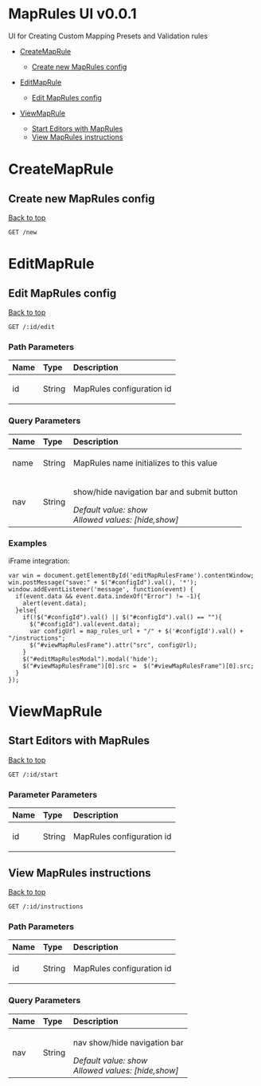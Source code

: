 <a name="top"></a>
# MapRules UI v0.0.1

UI for Creating Custom Mapping Presets and Validation rules

- [CreateMapRule](#createmaprule)
	- [Create new MapRules config](#create-new-maprules-config)
	
- [EditMapRule](#editmaprule)
	- [Edit MapRules config](#edit-maprules-config)
	
- [ViewMapRule](#viewmaprule)
	- [Start Editors with MapRules](#start-editors-with-maprules)
	- [View MapRules instructions](#view-maprules-instructions)
	


# <a name='createmaprule'></a> CreateMapRule

## <a name='create-new-maprules-config'></a> Create new MapRules config
[Back to top](#top)



	GET /new







# <a name='editmaprule'></a> EditMapRule

## <a name='edit-maprules-config'></a> Edit MapRules config
[Back to top](#top)



	GET /:id/edit





### Path Parameters

| Name     | Type       | Description                           |
|:---------|:-----------|:--------------------------------------|
|  id | String | <p>MapRules configuration id</p>|

### Query Parameters

| Name     | Type       | Description                           |
|:---------|:-----------|:--------------------------------------|
|  name | String | <p>MapRules name initializes to this value</p>|
|  nav | String | <p>show/hide navigation bar and submit button</p>_Default value: show_<br>_Allowed values: [hide,show]_|
### Examples

iFrame integration:

```
var win = document.getElementById('editMapRulesFrame').contentWindow;
win.postMessage("save:" + $("#configId").val(), '*');
window.addEventListener('message', function(event) {
  if(event.data && event.data.indexOf("Error") != -1){
    alert(event.data);
  }else{
    if(!$("#configId").val() || $("#configId").val() == ""){
      $("#configId").val(event.data);
      var configUrl = map_rules_url + "/" + $('#configId').val() + "/instructions";
      $("#viewMapRulesFrame").attr("src", configUrl);
    }
    $("#editMapRulesModal").modal('hide');
    $("#viewMapRulesFrame")[0].src =  $("#viewMapRulesFrame")[0].src;
  }
});
```




# <a name='viewmaprule'></a> ViewMapRule

## <a name='start-editors-with-maprules'></a> Start Editors with MapRules
[Back to top](#top)



	GET /:id/start





### Parameter Parameters

| Name     | Type       | Description                           |
|:---------|:-----------|:--------------------------------------|
|  id | String | <p>MapRules configuration id</p>|




## <a name='view-maprules-instructions'></a> View MapRules instructions
[Back to top](#top)



	GET /:id/instructions





### Path Parameters

| Name     | Type       | Description                           |
|:---------|:-----------|:--------------------------------------|
|  id | String | <p>MapRules configuration id</p>|

### Query Parameters

| Name     | Type       | Description                           |
|:---------|:-----------|:--------------------------------------|
|  nav | String | <p>nav show/hide navigation bar</p>_Default value: show_<br>_Allowed values: [hide,show]_|




